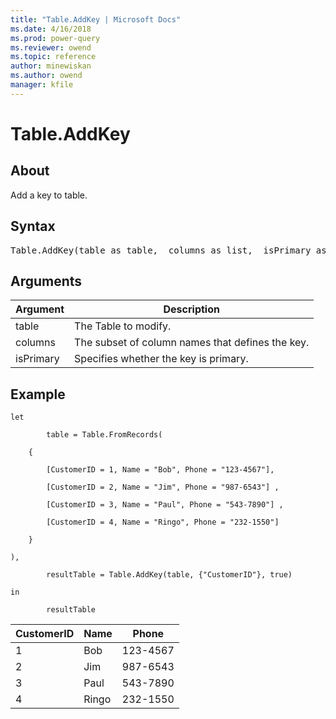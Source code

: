 ```yaml
---
title: "Table.AddKey | Microsoft Docs"
ms.date: 4/16/2018
ms.prod: power-query
ms.reviewer: owend
ms.topic: reference
author: minewiskan
ms.author: owend
manager: kfile
---
```

# Table.AddKey

  
## About  
Add a key to table.  
  
## Syntax

<pre>
Table.AddKey(table as table,  columns as list,  isPrimary as logical) as table  
</pre>
  
## Arguments  
  
|Argument|Description|  
|------------|---------------|  
|table|The Table to modify.|  
|columns|The subset of column names that defines the key.|  
|isPrimary|Specifies whether the key is primary.|  
  
## <a name="__goback"></a>Example  
  
```powerquery-m
let  
  
        table = Table.FromRecords(  
  
    {  
  
        [CustomerID = 1, Name = "Bob", Phone = "123-4567"],  
  
        [CustomerID = 2, Name = "Jim", Phone = "987-6543"] ,  
  
        [CustomerID = 3, Name = "Paul", Phone = "543-7890"] ,  
  
        [CustomerID = 4, Name = "Ringo", Phone = "232-1550"]  
  
    }  
  
),  
  
        resultTable = Table.AddKey(table, {"CustomerID"}, true)  
  
in  
  
        resultTable  
```  
  
|CustomerID|Name|Phone|  
|--------------|--------|---------|  
|1|Bob|123-4567|  
|2|Jim|987-6543|  
|3|Paul|543-7890|  
|4|Ringo|232-1550|  
  
